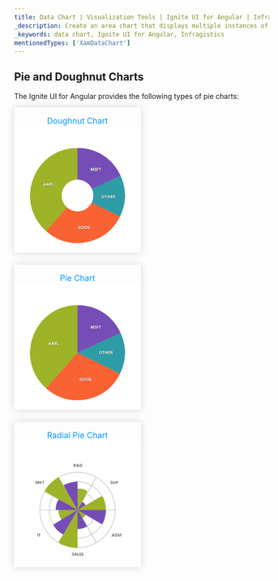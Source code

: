 ```yaml
---
title: Data Chart | Visualization Tools | Ignite UI for Angular | Infragistics | Pie and Doughnut Chart
_description: Create an area chart that displays multiple instances of visual elements in the same plot area in order to create composite chart views.
_keywords: data chart, Ignite UI for Angular, Infragistics
mentionedTypes: ['XamDataChart']
---
```


## Pie and Doughnut Charts

The Ignite UI for Angular provides the following types of pie charts:

<section class="feature__container">
    <style>
        .linkContent,
        .linkContent:hover {
            display: flex;
            flex-flow: column;
            align-items: center;
            box-shadow: none;
        }
        .link {
            display: inline-block;
            font-size: 1.0rem;
            color: #0099ff;
            cursor: pointer;
            padding-top: 1.0rem;
            margin-right: 1.0rem;
            margin-bottom: 1.5rem;
            box-shadow: 0 0 15px rgba(0,0,0,.15);
        }
        .link:hover {
            box-shadow: 0 0 15px rgba(0,0,0,.25);
        }
        .img {
            width: 250px;
            height: 250px;
            box-shadow: none;
        }
    </style>
    <body>
        <div class="link" href="doughnut-chart.md">
            <div class="linkContent">
                <div>Doughnut Chart</div>
                <img class="img" src="../images/charts/doughnut-chart-selection.png">
            </div>
        </div>
        <div class="link" href="pie-chart.md">
            <div class="linkContent">
                <div>Pie Chart</div>
                <img class="img" src="../images/charts/pie-chart-selection.png">
            </div>
        </div>
        <div class="link" href="data-chart-type-radial-pie-series.md">
            <div class="linkContent">
                <div>Radial Pie Chart</div>
                <img class="img" src="../images/charts/data-chart-type-radial-pie-series.png">
            </div>
        </div>
    </body>
</section>
